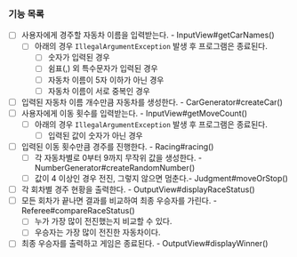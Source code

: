 ### 기능 목록

- [ ] 사용자에게 경주할 자동차 이름을 입력받는다. - InputView#getCarNames()
  - [ ] 아래의 경우 `IllegalArgumentException` 발생 후 프로그램은 종료된다.
    - [ ] 숫자가 입력된 경우
    - [ ] 쉼표(,) 외 특수문자가 입력된 경우
    - [ ] 자동차 이름이 5자 이하가 아닌 경우
    - [ ] 자동차 이름이 서로 중복인 경우
- [ ] 입력된 자동차 이름 개수만큼 자동차를 생성한다. - CarGenerator#createCar()
- [ ] 사용자에게 이동 횟수를 입력받는다. - InputView#getMoveCount()
  - [ ] 아래의 경우 `IllegalArgumentException` 발생 후 프로그램은 종료된다.
    - [ ] 입력된 값이 숫자가 아닌 경우
- [ ] 입력된 이동 횟수만큼 경주를 진행한다. - Racing#racing()
  - [ ] 각 자동차별로 0부터 9까지 무작위 값을 생성한다. - NumberGenerator#createRandomNumber()
  - [ ] 값이 4 이상인 경우 전진, 그렇지 않으면 멈춘다.- Judgment#moveOrStop()
- [ ] 각 회차별 경주 현황을 출력한다. - OutputView#displayRaceStatus()
- [ ] 모든 회차가 끝나면 결과를 비교하여 최종 우승자를 가린다. - Referee#compareRaceStatus()
  - [ ] 누가 가장 많이 전진했는지 비교할 수 있다. 
  - [ ] 우승자는 가장 많이 전진한 자동차이다.
- [ ] 최종 우승자를 출력하고 게임은 종료된다. - OutputView#displayWinner()